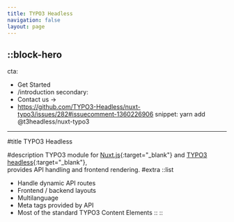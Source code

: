 ```yaml
---
title: TYPO3 Headless
navigation: false
layout: page
---
```


::block-hero
---
cta:
  - Get Started
  - /introduction
secondary:
  - Contact us →
  - https://github.com/TYPO3-Headless/nuxt-typo3/issues/282#issuecomment-1360226906
snippet: yarn add @t3headless/nuxt-typo3
---

#title
TYPO3 Headless

#description
TYPO3 module for [Nuxt.js](https://nuxt.com/){:target="_blank"} and [TYPO3 headless](https://github.com/TYPO3-Headless/headless){:target="_blank"}, <br> provides API handling and frontend rendering.
#extra
::list
- Handle dynamic API routes
- Frontend / backend layouts
- Multilanguage
- Meta tags provided by API
- Most of the standard TYPO3 Content Elements
::
::
